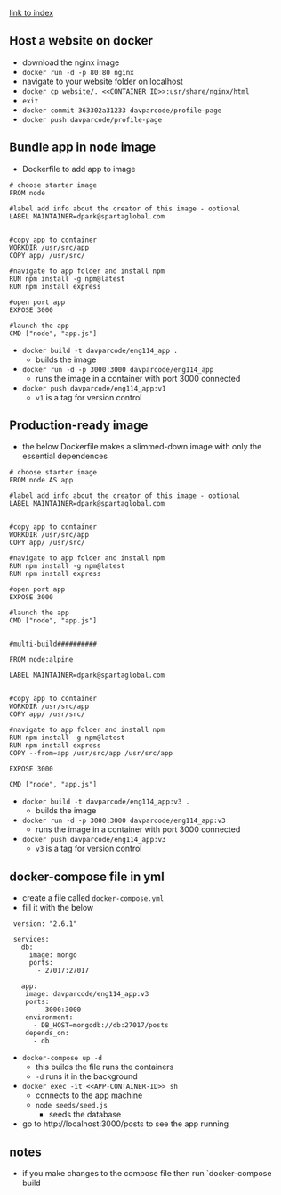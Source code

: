 [link to index](/readme.md)  

## Host a website on docker
- download the nginx image
- `docker run -d -p 80:80 nginx`
- navigate to your website folder on localhost
- `docker cp website/. <<CONTAINER ID>>:usr/share/nginx/html`
- `exit`
- `docker commit 363302a31233 davparcode/profile-page`
- `docker push davparcode/profile-page`

## Bundle app in node image
- Dockerfile to add app to image
```
# choose starter image
FROM node

#label add info about the creator of this image - optional
LABEL MAINTAINER=dpark@spartaglobal.com


#copy app to container
WORKDIR /usr/src/app
COPY app/ /usr/src/

#navigate to app folder and install npm
RUN npm install -g npm@latest
RUN npm install express

#open port app
EXPOSE 3000

#launch the app
CMD ["node", "app.js"]

```
- `docker build -t davparcode/eng114_app .`
    - builds the image
- `docker run -d -p 3000:3000 davparcode/eng114_app`
    - runs the image in a container with port 3000 connected
- `docker push davparcode/eng114_app:v1`
    - `v1` is a tag for version control

## Production-ready image
- the below Dockerfile makes a slimmed-down image with only the essential dependences
```
# choose starter image
FROM node AS app

#label add info about the creator of this image - optional
LABEL MAINTAINER=dpark@spartaglobal.com


#copy app to container
WORKDIR /usr/src/app
COPY app/ /usr/src/

#navigate to app folder and install npm
RUN npm install -g npm@latest
RUN npm install express

#open port app
EXPOSE 3000

#launch the app
CMD ["node", "app.js"]


#multi-build##########

FROM node:alpine 

LABEL MAINTAINER=dpark@spartaglobal.com


#copy app to container
WORKDIR /usr/src/app
COPY app/ /usr/src/

#navigate to app folder and install npm
RUN npm install -g npm@latest
RUN npm install express
COPY --from=app /usr/src/app /usr/src/app

EXPOSE 3000

CMD ["node", "app.js"]
```
- `docker build -t davparcode/eng114_app:v3 .`
    - builds the image
- `docker run -d -p 3000:3000 davparcode/eng114_app:v3`
    - runs the image in a container with port 3000 connected
- `docker push davparcode/eng114_app:v3`
    - `v3` is a tag for version control
    

## docker-compose file in yml
- create a file called `docker-compose.yml`
- fill it with the below
```
 version: "2.6.1"

 services:
   db:
     image: mongo
     ports:
       - 27017:27017

   app:
    image: davparcode/eng114_app:v3
    ports:
       - 3000:3000
    environment:
      - DB_HOST=mongodb://db:27017/posts
    depends_on:
      - db
```
- `docker-compose up -d`
    - this builds the file runs the containers
    - `-d` runs it in the background
- `docker exec -it <<APP-CONTAINER-ID>> sh`
    - connects to the app machine
    - `node seeds/seed.js`
        - seeds the database
- go to http://localhost:3000/posts to see the app running

## notes
- if you make changes to the compose file then run `docker-compose build